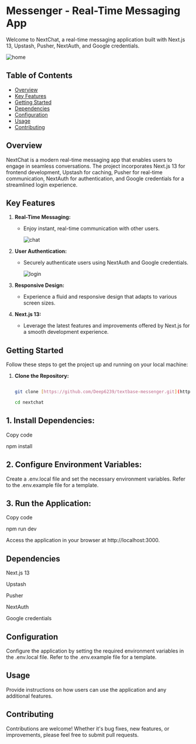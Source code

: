 # Messenger - Real-Time Messaging App

Welcome to NextChat, a real-time messaging application built with Next.js 13, Upstash, Pusher, NextAuth, and Google credentials.

![home](https://github.com/Deep6239/textbase-messenger/assets/110710828/90cd3cf7-76d6-496e-8948-c6142a1c7ba4)


## Table of Contents

- [Overview](#overview)
- [Key Features](#key-features)
- [Getting Started](#getting-started)
- [Dependencies](#dependencies)
- [Configuration](#configuration)
- [Usage](#usage)
- [Contributing](#contributing)

  
## Overview

NextChat is a modern real-time messaging app that enables users to engage in seamless conversations. The project incorporates Next.js 13 for frontend development, Upstash for caching, Pusher for real-time communication, NextAuth for authentication, and Google credentials for a streamlined login experience.

## Key Features

1. **Real-Time Messaging:**
   - Enjoy instant, real-time communication with other users.
  
     ![chat](https://github.com/Deep6239/textbase-messenger/assets/110710828/d5a4550c-b51f-46f1-a1ed-2f5893bb5f37)


2. **User Authentication:**
   - Securely authenticate users using NextAuth and Google credentials.
  
     ![login](https://github.com/Deep6239/textbase-messenger/assets/110710828/aa1cd025-3036-4846-970f-0c6b58599a9c)


3. **Responsive Design:**
   - Experience a fluid and responsive design that adapts to various screen sizes.

4. **Next.js 13:**
   - Leverage the latest features and improvements offered by Next.js for a smooth development experience.

## Getting Started

Follow these steps to get the project up and running on your local machine:

1. **Clone the Repository:**
   ```bash
   
   git clone [https://github.com/Deep6239/textbase-messenger.git](https://github.com/Deep6239/textbase-messenger.git)
   
   cd nextchat

## 1. Install Dependencies:

Copy code

npm install

## 2. Configure Environment Variables:

Create a .env.local file and set the necessary environment variables. Refer to the .env.example file for a template.

## 3. Run the Application:

Copy code

npm run dev

Access the application in your browser at http://localhost:3000.

## Dependencies

Next.js 13

Upstash

Pusher

NextAuth

Google credentials 

## Configuration

Configure the application by setting the required environment variables in the .env.local file. Refer to the .env.example file for a template.

## Usage

Provide instructions on how users can use the application and any additional features.

## Contributing

Contributions are welcome! Whether it's bug fixes, new features, or improvements, please feel free to submit pull requests.
